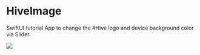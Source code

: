 # HiveImage

SwiftUI tutorial App to change the #Hive logo and device background color via Slider.

![](Images/Hive.gif)

